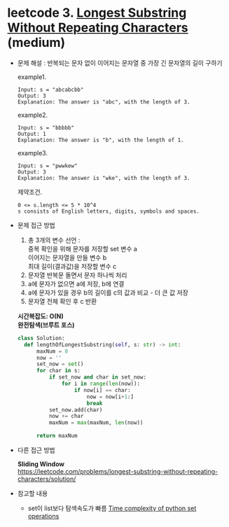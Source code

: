 # leetcode 3. [Longest Substring Without Repeating Characters](https://leetcode.com/problems/longest-substring-without-repeating-characters/) (medium)

* 문제 해설 : 반복되는 문자 없이 이어지는 문자열 중 가장 긴 문자열의 길이 구하기

  example1. 
  ```text
  Input: s = "abcabcbb"
  Output: 3
  Explanation: The answer is "abc", with the length of 3.
  ```
  
  example2. 
  ```text
  Input: s = "bbbbb"
  Output: 1
  Explanation: The answer is "b", with the length of 1.
  ```
    
  example3.
  ```text
  Input: s = "pwwkew"
  Output: 3
  Explanation: The answer is "wke", with the length of 3.
  ```
  
  제약조건.
  ```text
  0 <= s.length <= 5 * 10^4
  s consists of English letters, digits, symbols and spaces.
  ```

* 문제 접근 방법

  1. 총 3개의 변수 선언 :   
    중복 확인을 위해 문자를 저장할 set 변수 a    
    이어지는 문자열을 만들 변수 b  
    최대 길이(결과값)을 저장할 변수 c
  1. 문자열 반복문 돌면서 문자 하나씩 처리
  1. a에 문자가 없으면 a에 저장, b에 연결
  1. a에 문자가 있을 경우 b의 길이를 c의 값과 비교 - 더 큰 값 저장
  1. 문자열 전체 확인 후 c 반환 
  
  **시간복잡도: O(N)**  
  **완전탐색(브루트 포스)**
  
  ```python
  class Solution:
    def lengthOfLongestSubstring(self, s: str) -> int:
        maxNum = 0
        now = ''
        set_now = set()
        for char in s:
            if set_now and char in set_now:
                for i in range(len(now)):
                    if now[i] == char:
                        now = now[i+1:]
                        break
            set_now.add(char)
            now += char
            maxNum = max(maxNum, len(now))
                
        return maxNum
    ```
*  다른 접근 방법

    **Sliding Window**   
    https://leetcode.com/problems/longest-substring-without-repeating-characters/solution/
    
  


* 참고할 내용
    - set이 list보다 탐색속도가 빠름 [Time complexity of python set operations](https://stackoverflow.com/questions/7351459/time-complexity-of-python-set-operations)
  

  